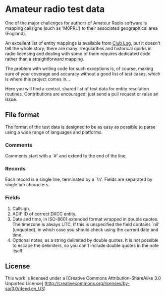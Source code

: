 Amateur radio test data
=======================

One of the major challenges for authors of Amateur Radio software is
mapping callsigns (such as 'M0PRL') to their associated geographical
area (England).

An excellent list of entity mappings is available from
[Club Log](http://www.clublog.org/), but it doesn't tell the whole
story; there are many irregularities and historical quirks in radio
licensing and dealing with some of them requires dedicated code rather
than a straightforward mapping.

The problem with writing code for such exceptions is, of course, making
sure of your coverage and accuracy without a good list of test cases,
which is where this project comes in...

Here you will find a central, shared list of test data for entity
resolution routines.  Contributions are encouraged; just send a pull
request or raise an issue.

File format
-----------

The format of the test data is designed to be as easy as possible to
parse using a wide range of languages and platforms.

### Comments

Comments start with a `#' and extend to the end of the line.

### Records

Each record is a single line, terminated by a `\n'.  Fields are
separated by single tab characters.

### Fields

 1. Callsign.
 2. ADIF ID of correct DXCC entity.
 3. Date and time, in ISO-8601 extended format wrapped in double
    quotes. The timezone is always UTC.  If this is unspecified the
    field contains `nil' (unquoted), in which case you should check
    using the current date and time.
 4. Optional notes, as a string delimited by double quotes.  It is
    not possible to escape the delimiters, so you can't include
    double quotes in the note itself.

License
-------

This work is licensed under a
[Creative Commons Attribution-ShareAlike 3.0 Unported License]
(http://creativecommons.org/licenses/by-sa/3.0/deed.en_US)
